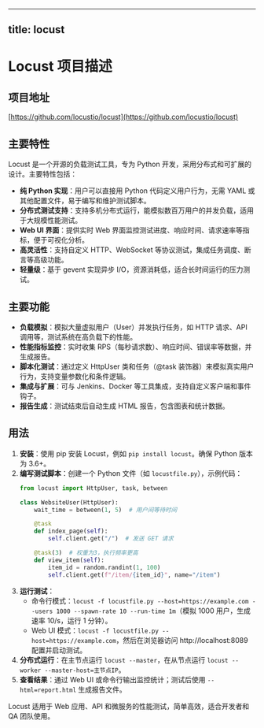 
---
title: locust
---

# Locust 项目描述

## 项目地址
[https://github.com/locustio/locust](https://github.com/locustio/locust)

## 主要特性
Locust 是一个开源的负载测试工具，专为 Python 开发，采用分布式和可扩展的设计。主要特性包括：
- **纯 Python 实现**：用户可以直接用 Python 代码定义用户行为，无需 YAML 或其他配置文件，易于编写和维护测试脚本。
- **分布式测试支持**：支持多机分布式运行，能模拟数百万用户的并发负载，适用于大规模性能测试。
- **Web UI 界面**：提供实时 Web 界面监控测试进度、响应时间、请求速率等指标，便于可视化分析。
- **高灵活性**：支持自定义 HTTP、WebSocket 等协议测试，集成任务调度、断言等高级功能。
- **轻量级**：基于 gevent 实现异步 I/O，资源消耗低，适合长时间运行的压力测试。

## 主要功能
- **负载模拟**：模拟大量虚拟用户（User）并发执行任务，如 HTTP 请求、API 调用等，测试系统在高负载下的性能。
- **性能指标监控**：实时收集 RPS（每秒请求数）、响应时间、错误率等数据，并生成报告。
- **脚本化测试**：通过定义 HttpUser 类和任务（@task 装饰器）来模拟真实用户行为，支持变量参数化和条件逻辑。
- **集成与扩展**：可与 Jenkins、Docker 等工具集成，支持自定义客户端和事件钩子。
- **报告生成**：测试结束后自动生成 HTML 报告，包含图表和统计数据。

## 用法
1. **安装**：使用 pip 安装 Locust，例如 `pip install locust`。确保 Python 版本为 3.6+。
2. **编写测试脚本**：创建一个 Python 文件（如 `locustfile.py`），示例代码：
   ```python
   from locust import HttpUser, task, between

   class WebsiteUser(HttpUser):
       wait_time = between(1, 5)  # 用户间等待时间

       @task
       def index_page(self):
           self.client.get("/")  # 发送 GET 请求

       @task(3)  # 权重为3，执行频率更高
       def view_item(self):
           item_id = random.randint(1, 100)
           self.client.get(f"/item/{item_id}", name="/item")
   ```
3. **运行测试**：
   - 命令行模式：`locust -f locustfile.py --host=https://example.com --users 1000 --spawn-rate 10 --run-time 1m`（模拟 1000 用户，生成速率 10/s，运行 1 分钟）。
   - Web UI 模式：`locust -f locustfile.py --host=https://example.com`，然后在浏览器访问 http://localhost:8089 配置并启动测试。
4. **分布式运行**：在主节点运行 `locust --master`，在从节点运行 `locust --worker --master-host=主节点IP`。
5. **查看结果**：通过 Web UI 或命令行输出监控统计；测试后使用 `--html=report.html` 生成报告文件。

Locust 适用于 Web 应用、API 和微服务的性能测试，简单高效，适合开发者和 QA 团队使用。